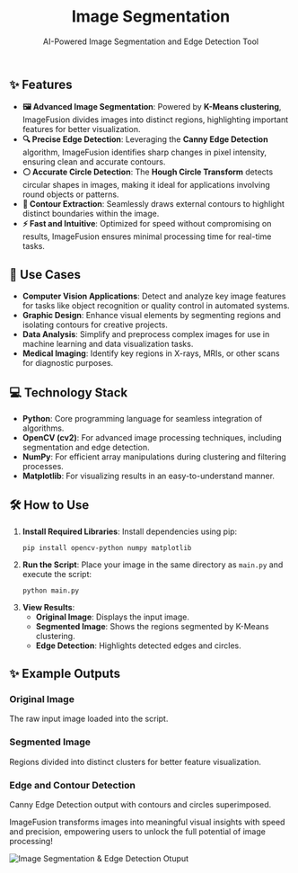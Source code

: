 
<header>
    <h1>Image Segmentation</h1>
    <p>AI-Powered Image Segmentation and Edge Detection Tool</p>
</header>

<section>
    <h2>✨ Features</h2>
    <ul>
        <li><strong>🖼️ Advanced Image Segmentation</strong>: Powered by <strong>K-Means clustering</strong>, ImageFusion divides images into distinct regions, highlighting important features for better visualization.</li>
        <li><strong>🔍 Precise Edge Detection</strong>: Leveraging the <strong>Canny Edge Detection</strong> algorithm, ImageFusion identifies sharp changes in pixel intensity, ensuring clean and accurate contours.</li>
        <li><strong>⚪ Accurate Circle Detection</strong>: The <strong>Hough Circle Transform</strong> detects circular shapes in images, making it ideal for applications involving round objects or patterns.</li>
        <li><strong>🎯 Contour Extraction</strong>: Seamlessly draws external contours to highlight distinct boundaries within the image.</li>
        <li><strong>⚡ Fast and Intuitive</strong>: Optimized for speed without compromising on results, ImageFusion ensures minimal processing time for real-time tasks.</li>
    </ul>
</section>

<section>
    <h2>🎯 Use Cases</h2>
    <ul>
        <li><strong>Computer Vision Applications</strong>: Detect and analyze key image features for tasks like object recognition or quality control in automated systems.</li>
        <li><strong>Graphic Design</strong>: Enhance visual elements by segmenting regions and isolating contours for creative projects.</li>
        <li><strong>Data Analysis</strong>: Simplify and preprocess complex images for use in machine learning and data visualization tasks.</li>
        <li><strong>Medical Imaging</strong>: Identify key regions in X-rays, MRIs, or other scans for diagnostic purposes.</li>
    </ul>
</section>

<section>
    <h2>💻 Technology Stack</h2>
    <ul>
        <li><strong>Python</strong>: Core programming language for seamless integration of algorithms.</li>
        <li><strong>OpenCV (cv2)</strong>: For advanced image processing techniques, including segmentation and edge detection.</li>
        <li><strong>NumPy</strong>: For efficient array manipulations during clustering and filtering processes.</li>
        <li><strong>Matplotlib</strong>: For visualizing results in an easy-to-understand manner.</li>
    </ul>
</section>

<section>
    <h2>🛠️ How to Use</h2>
    <ol>
        <li><strong>Install Required Libraries</strong>:  
            Install dependencies using pip:
            <pre><code>pip install opencv-python numpy matplotlib</code></pre>
        </li>
        <li><strong>Run the Script</strong>:  
            Place your image in the same directory as <code>main.py</code> and execute the script:
            <pre><code>python main.py</code></pre>
        </li>
        <li><strong>View Results</strong>:  
            <ul>
                <li><strong>Original Image</strong>: Displays the input image.</li>
                <li><strong>Segmented Image</strong>: Shows the regions segmented by K-Means clustering.</li>
                <li><strong>Edge Detection</strong>: Highlights detected edges and circles.</li>
            </ul>
        </li>
    </ol>
</section>

<section>
    <h2>✨ Example Outputs</h2>
    <h3>Original Image</h3>
    <p>The raw input image loaded into the script.</p>
    <h3>Segmented Image</h3>
    <p>Regions divided into distinct clusters for better feature visualization.</p>
    <h3>Edge and Contour Detection</h3>
    <p>Canny Edge Detection output with contours and circles superimposed.</p>
</section>

<footer>
    <p>ImageFusion transforms images into meaningful visual insights with speed and precision, empowering users to unlock the full potential of image processing!</p>
</footer>

<img src="" alt="Image Segmentation & Edge Detection Otuput ">
</body>
</html>
